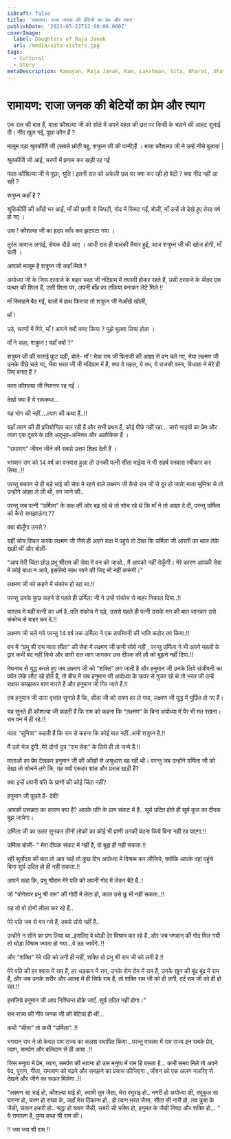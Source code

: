 ```yaml
---
isDraft: false
title: 'रामायण: राजा जनक की बेटियों का प्रेम और त्याग'
publishDate: '2021-05-22T12:00:00.000Z'
coverImage:
  label: Daughters of Raja Janak
  url: /media/sita-sisters.jpg
tags:
  - Cultural
  - Story
metaDescription: Ramayan, Raja Janak, Ram, Lakshman, Sita, Bharat, Shatrughn, Hanuman, Kaushalya, Urmila, Shrutkirti, Sumitra, Mandvi, Vanvas
---
```


# रामायण: राजा जनक की बेटियों का प्रेम और त्याग

एक रात की बात हैं, माता कौशल्या जी को सोते में अपने महल की छत पर किसी के चलने की आहट सुनाई दी। 
नींद खुल गई, पूछा कौन हैं ?

मालूम पड़ा श्रुतकीर्ति जी (सबसे छोटी बहु, शत्रुघ्न जी की पत्नी)हैं ।
माता कौशल्या जी ने उन्हें नीचे बुलाया |

श्रुतकीर्ति जी आईं, चरणों में प्रणाम कर खड़ी रह गईं

माता कौशिल्या जी ने पूछा, श्रुति ! इतनी रात को अकेली छत पर क्या कर रही हो बेटी ? 
क्या नींद नहीं आ रही ?

शत्रुघ्न कहाँ है ?

श्रुतिकीर्ति की आँखें भर आईं, माँ की छाती से चिपटी, 
गोद में सिमट गईं, बोलीं, माँ उन्हें तो देखे हुए तेरह वर्ष हो गए ।

उफ ! 
कौशल्या जी का ह्रदय काँप कर झटपटा गया ।

तुरंत आवाज लगाई, सेवक दौड़े आए । 
आधी रात ही पालकी तैयार हुई, आज शत्रुघ्न जी की खोज होगी, 
माँ चली ।

आपको मालूम है शत्रुघ्न जी कहाँ मिले ?

अयोध्या जी के जिस दरवाजे के बाहर भरत जी नंदिग्राम में तपस्वी होकर रहते हैं, उसी दरवाजे के भीतर एक पत्थर की शिला हैं, उसी शिला पर, अपनी बाँह का तकिया बनाकर लेटे मिले !! 

माँ सिराहने बैठ गईं, 
बालों में हाथ फिराया तो शत्रुघ्न जी नेआँखें खोलीं, 

माँ !

उठे, चरणों में गिरे, माँ ! आपने क्यों कष्ट किया ? 
मुझे बुलवा लिया होता ।

माँ ने कहा, 
शत्रुघ्न ! यहाँ क्यों ?"

शत्रुघ्न जी की रुलाई फूट पड़ी, बोले- माँ ! भैया राम जी पिताजी की आज्ञा से वन चले गए, 
भैया लक्ष्मण जी उनके पीछे चले गए, भैया भरत जी भी नंदिग्राम में हैं, क्या ये महल, ये रथ, ये राजसी वस्त्र, विधाता ने मेरे ही लिए बनाए हैं ?

माता कौशल्या जी निरुत्तर रह गईं ।

देखो क्या है ये रामकथा...

यह भोग की नहीं....त्याग की कथा हैं..!!

यहाँ त्याग की ही प्रतियोगिता चल रही हैं और सभी प्रथम हैं, कोई पीछे नहीं रहा...  चारो भाइयों का प्रेम और त्याग एक दूसरे के प्रति अद्भुत-अभिनव और अलौकिक हैं ।

"रामायण" जीवन जीने की सबसे उत्तम शिक्षा देती हैं ।

भगवान राम को 14 वर्ष का वनवास हुआ तो उनकी पत्नी सीता माईया ने भी सहर्ष वनवास स्वीकार कर लिया..!!

परन्तु बचपन से ही बड़े भाई की सेवा मे रहने वाले लक्ष्मण जी कैसे राम जी से दूर हो जाते! 
माता सुमित्रा से तो उन्होंने आज्ञा ले ली थी, वन जाने की.. 

परन्तु जब पत्नी “उर्मिला” के कक्ष की ओर बढ़ रहे थे तो सोच रहे थे कि माँ ने तो आज्ञा दे दी, 
परन्तु उर्मिला को कैसे समझाऊंगा.??

क्या बोलूँगा उनसे.?

यहीं सोच विचार करके लक्ष्मण जी जैसे ही अपने कक्ष में पहुंचे तो देखा कि उर्मिला जी आरती का थाल लेके खड़ी थीं और बोलीं- 

"आप मेरी चिंता छोड़ प्रभु श्रीराम की सेवा में वन को जाओ...मैं आपको नहीं रोकूँगीं। मेरे कारण आपकी सेवा में कोई बाधा न आये, इसलिये साथ जाने की जिद्द भी नहीं करूंगी।"

लक्ष्मण जी को कहने में संकोच हो रहा था.!!

परन्तु उनके कुछ कहने से पहले ही उर्मिला जी ने उन्हें संकोच से बाहर निकाल दिया..!!

वास्तव में यहीं पत्नी का धर्म है..पति संकोच में पड़े, उससे पहले ही पत्नी उसके मन की बात जानकर उसे संकोच से बाहर कर दे.!!

लक्ष्मण जी चले गये परन्तु 14 वर्ष तक उर्मिला ने एक तपस्विनी की भांति कठोर तप किया.!!

वन में “प्रभु श्री राम माता सीता” की सेवा में लक्ष्मण जी कभी सोये नहीं , परन्तु उर्मिला ने भी अपने महलों के द्वार कभी बंद नहीं किये और सारी रात जाग जागकर उस दीपक की लौ को बुझने नहीं दिया.!!

मेघनाथ से युद्ध करते हुए जब लक्ष्मण जी को “शक्ति” लग जाती है और हनुमान जी उनके लिये संजीवनी का पर्वत लेके लौट रहे होते हैं, तो बीच में जब हनुमान जी अयोध्या के ऊपर से गुजर रहे थे तो भरत जी उन्हें राक्षस समझकर बाण मारते हैं और हनुमान जी गिर जाते हैं.!!

तब हनुमान जी सारा वृत्तांत सुनाते हैं कि, सीता जी को रावण हर ले गया, लक्ष्मण जी युद्ध में मूर्छित हो गए हैं।

यह सुनते ही कौशल्या जी कहती हैं कि राम को कहना कि “लक्ष्मण” के बिना अयोध्या में पैर भी मत रखना। राम वन में ही रहे.!!

माता “सुमित्रा” कहती हैं कि राम से कहना कि कोई बात नहीं..अभी शत्रुघ्न है.!!

मैं उसे भेज दूंगी..मेरे दोनों पुत्र “राम सेवा” के लिये ही तो जन्मे हैं.!!

माताओं का प्रेम देखकर हनुमान जी की आँखों से अश्रुधारा बह रही थी। परन्तु जब उन्होंने उर्मिला जी को देखा तो सोचने लगे कि, यह क्यों एकदम शांत और प्रसन्न खड़ी हैं?

क्या इन्हें अपनी पति के प्राणों की कोई चिंता नहीं?

हनुमान जी पूछते हैं- देवी! 

आपकी प्रसन्नता का कारण क्या है? आपके पति के प्राण संकट में हैं...सूर्य उदित होते ही सूर्य कुल का दीपक बुझ जायेगा। 

उर्मिला जी का उत्तर सुनकर तीनों लोकों का कोई भी प्राणी उनकी वंदना किये बिना नहीं रह पाएगा.!!

उर्मिला बोलीं- "
मेरा दीपक संकट में नहीं है, वो बुझ ही नहीं सकता.!!

रही सूर्योदय की बात तो आप चाहें तो कुछ दिन अयोध्या में विश्राम कर लीजिये, क्योंकि आपके वहां पहुंचे बिना सूर्य उदित हो ही नहीं सकता.!!

आपने कहा कि, प्रभु श्रीराम मेरे पति को अपनी गोद में लेकर बैठे हैं..!

जो “योगेश्वर प्रभु श्री राम” की गोदी में लेटा हो, काल उसे छू भी नहीं सकता..!!

यह तो वो दोनों लीला कर रहे हैं..

मेरे पति जब से वन गये हैं, तबसे सोये नहीं हैं..

उन्होंने न सोने का प्रण लिया था..इसलिए वे थोड़ी देर विश्राम कर रहे हैं..और जब भगवान् की गोद मिल गयी तो थोड़ा विश्राम ज्यादा हो गया...वे उठ जायेंगे..!!

और “शक्ति” मेरे पति को लगी ही नहीं, शक्ति तो प्रभु श्री राम जी को लगी है.!!

मेरे पति की हर श्वास में राम हैं, हर धड़कन में राम, उनके रोम रोम में राम हैं, उनके खून की बूंद बूंद में राम हैं, और जब उनके शरीर और आत्मा में ही सिर्फ राम हैं, तो शक्ति राम जी को ही लगी, दर्द राम जी को ही हो रहा.!!

इसलिये हनुमान जी आप निश्चिन्त होके जाएँ..सूर्य उदित नहीं होगा।"

राम राज्य की नींव जनक जी की बेटियां ही थीं... 

कभी “सीता” तो कभी “उर्मिला”..!!

 भगवान् राम ने तो केवल राम राज्य का कलश स्थापित किया ..परन्तु वास्तव में राम राज्य इन सबके प्रेम, त्याग, समर्पण और बलिदान से ही आया .!!

जिस मनुष्य में प्रेम, त्याग, समर्पण की भावना हो उस मनुष्य में राम हि बसता है... 
कभी समय मिले तो अपने वेद, पुराण, गीता, रामायण को पढ़ने और समझने का प्रयास कीजिएगा .,जीवन को एक अलग नज़रिए से देखने और जीने का सऊर मिलेगा .!!

"लक्ष्मण सा भाई हो, कौशल्या माई हो,
स्वामी तुम जैसा, मेरा रघुराइ हो.. 
नगरी हो अयोध्या सी, रघुकुल सा घराना हो, 
चरण हो राघव के, जहाँ मेरा ठिकाना हो..
हो त्याग भरत जैसा, सीता सी नारी हो, 
लव कुश के जैसी, संतान हमारी हो.. 
श्रद्धा हो श्रवण जैसी, सबरी सी भक्ति हो, 
हनुमत के जैसी निष्ठा और शक्ति हो... "
ये रामायण है, पुण्य कथा श्री राम की।

!! जय जय श्री राम !!